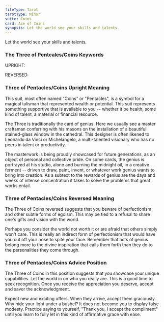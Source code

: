 ```yaml
---
fileType: Tarot
tarotType: Minor
suite: Coins
card: Ace of Coins
synopsis: Let the world see your skills and talents.
---
```

Let the world see your skills and talents.

### The Three of Pentcales/Coins Keywords

UPRIGHT: 

REVERSED: 

### Three of Pentacles/Coins Upright Meaning

This suit, most often named "Coins" or "Pentacles", is a symbol for a magical talisman that represented wealth or potential. This suit represents something supportive that is available to you -- whether it be health, some kind of talent, a material or financial resource.

The Three is traditionally the card of genius. Here we usually see a master craftsman conferring with his masons on the installation of a beautiful stained-glass window in the cathedral. This designer is often likened to Leonardo da Vinci or Michelangelo, a multi-talented visionary who has no peers in talent or productivity.

The masterwork is being proudly showcased for future generations, as an object of personal and collective pride. On some cards, the genius is portrayed at his studio, alone and burning the midnight oil, in a creative ferment -- driven to draw, paint, invent, or whatever work genius wants to bring into creation. As a subtext to the rewards of genius are the days and weeks of intense concentration it takes to solve the problems that great works entail.

### Three of Pentacles/Coins Reversed Meaning

The Three of Coins reversed suggests that you beware of perfectionism and other subtle forms of egoism. This may be tied to a refusal to share one's gifts and vision with the world.

Perhaps you consider the world not worth it or are afraid that others simply won't care. This is really an indirect form of perfectionism that would have you cut off your nose to spite your face. Remember that acts of genius belong more to the divine inspiration that calls them forth than they do to the personalities they come through.

### Three of Pentacles/Coins Advice Position

The Three of Coins in this position suggests that you showcase your unique capabilities. Let the world in on who you really are. This is a good time to seek recognition. Once you receive the appreciation you deserve, accept and savor the acknowledgment.

Expect new and exciting offers. When they arrive, accept them graciously. Why hide your light under a bushel? It does not become you to display false modesty. Practice saying to yourself, "Thank you, I accept the compliment" until you learn to fully let in this kind of affirmative grace with ease.